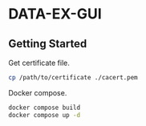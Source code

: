 # DATA-EX-GUI

## Getting Started
Get certificate file.
```bash
cp /path/to/certificate ./cacert.pem
```

Docker compose.
```bash
docker compose build
docker compose up -d
```
